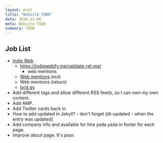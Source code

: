 ```yaml
---
layout: post
title: "Website TODO"
date: 2016-11-06
meta: Website TODO
summary: TODO
---
```


## Job List

* [Indie Web](http://indiewebify.me/#send-webmentions)
    * https://indiewebify.me/validate-rel-me/
        * web mentions
    * [Web mentions](https://indieweb.org/Webmention) (out)
    * Web mentions (return)
    * [brid.gy](https://brid.gy/about)
* Add different tags and allow different RSS feeds, so I can own my own content.
* Add AMP.
* Add Twitter cards back in
* How to add updated in Jekyll? - don't forget [dt-updated - when the entry was updated]
* Add company info and available for hire yada yada in footer for each page.
* improve about page. It's poor.
